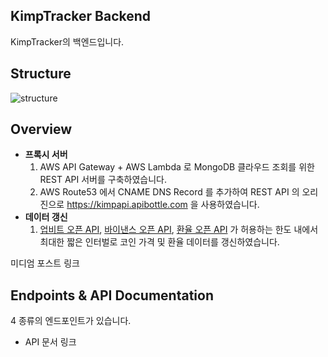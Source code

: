 ## KimpTracker Backend
KimpTracker의 백엔드입니다. 

## Structure
![structure](https://github.com/user-attachments/assets/8a9f0f2b-a23c-4444-bd4b-7638835f4d87)




## Overview
- **프록시 서버**
  1. AWS API Gateway + AWS Lambda 로 MongoDB 클라우드 조회를 위한 REST API 서버를 구축하였습니다.
  2. AWS Route53 에서 CNAME DNS Record 를 추가하여 REST API 의 오리진으로 https://kimpapi.apibottle.com 을 사용하였습니다.
- **데이터 갱신**
  1. [업비트 오픈 API](https://docs.upbit.com/reference/%EC%A0%84%EC%B2%B4-%EA%B3%84%EC%A2%8C-%EC%A1%B0%ED%9A%8C), [바이낸스 오픈 API](https://binance-docs.github.io/apidocs/spot/en/#introduction), [환율 오픈 API](https://fxratesapi.com/) 가 허용하는 한도 내에서 최대한 짧은 인터벌로 코인 가격 및 환율 데이터를 갱신하였습니다.

미디엄 포스트 링크

## Endpoints & API Documentation
4 종류의 엔드포인트가 있습니다.

+ API 문서 링크
